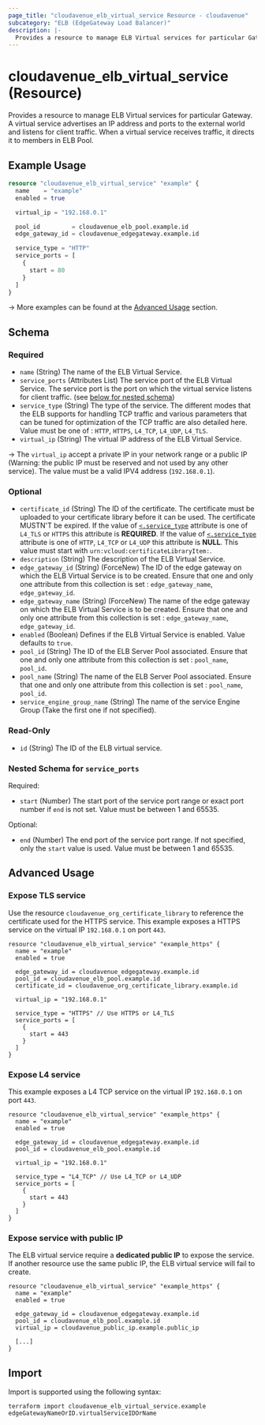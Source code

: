 ```yaml
---
page_title: "cloudavenue_elb_virtual_service Resource - cloudavenue"
subcategory: "ELB (EdgeGateway Load Balancer)"
description: |-
  Provides a resource to manage ELB Virtual services for particular Gateway. A virtual service advertises an IP address and ports to the external world and listens for client traffic. When a virtual service receives traffic, it directs it to members in ELB Pool.
---
```


# cloudavenue_elb_virtual_service (Resource)

Provides a resource to manage ELB Virtual services for particular Gateway. A virtual service advertises an IP address and ports to the external world and listens for client traffic. When a virtual service receives traffic, it directs it to members in ELB Pool.

## Example Usage

```terraform
resource "cloudavenue_elb_virtual_service" "example" {
  name    = "example"
  enabled = true

  virtual_ip = "192.168.0.1"

  pool_id         = cloudavenue_elb_pool.example.id
  edge_gateway_id = cloudavenue_edgegateway.example.id

  service_type = "HTTP"
  service_ports = [
    {
      start = 80
    }
  ]
}
```
 -> More examples can be found at the [Advanced Usage](#advanced-usage) section.


<!-- schema generated by tfplugindocs -->
## Schema

### Required

- `name` (String) The name of the ELB Virtual Service.
- `service_ports` (Attributes List) The service port of the ELB Virtual Service. The service port is the port on which the virtual service listens for client traffic. (see [below for nested schema](#nestedatt--service_ports))
- `service_type` (String) The type of the service. The different modes that the ELB supports for handling TCP traffic and various parameters that can be tuned for optimization of the TCP traffic are also detailed here. Value must be one of : `HTTP`, `HTTPS`, `L4_TCP`, `L4_UDP`, `L4_TLS`.
- `virtual_ip` (String) The virtual IP address of the ELB Virtual Service. 

 -> The `virtual_ip` accept a private IP in your network range or a public IP (Warning: the public IP must be reserved and not used by any other service). The value must be a valid IPV4 address (`192.168.0.1`).

### Optional

- `certificate_id` (String) The ID of the certificate. The certificate must be uploaded to your certificate library before it can be used. The certificate MUSTN'T be expired. If the value of [`<.service_type`](#<.service_type) attribute is one of `L4_TLS` or `HTTPS` this attribute is **REQUIRED**. If the value of [`<.service_type`](#<.service_type) attribute is one of `HTTP`, `L4_TCP` or `L4_UDP` this attribute is **NULL**. This value must start with `urn:vcloud:certificateLibraryItem:`.
- `description` (String) The description of the ELB Virtual Service.
- `edge_gateway_id` (String) (ForceNew) The ID of the edge gateway on which the ELB Virtual Service is to be created. Ensure that one and only one attribute from this collection is set : `edge_gateway_name`, `edge_gateway_id`.
- `edge_gateway_name` (String) (ForceNew) The name of the edge gateway on which the ELB Virtual Service is to be created. Ensure that one and only one attribute from this collection is set : `edge_gateway_name`, `edge_gateway_id`.
- `enabled` (Boolean) Defines if the ELB Virtual Service is enabled. Value defaults to `true`.
- `pool_id` (String) The ID of the ELB Server Pool associated. Ensure that one and only one attribute from this collection is set : `pool_name`, `pool_id`.
- `pool_name` (String) The name of the ELB Server Pool associated. Ensure that one and only one attribute from this collection is set : `pool_name`, `pool_id`.
- `service_engine_group_name` (String) The name of the service Engine Group (Take the first one if not specified).

### Read-Only

- `id` (String) The ID of the ELB virtual service.

<a id="nestedatt--service_ports"></a>
### Nested Schema for `service_ports`

Required:

- `start` (Number) The start port of the service port range or exact port number if `end` is not set. Value must be between 1 and 65535.

Optional:

- `end` (Number) The end port of the service port range. If not specified, only the `start` value is used. Value must be between 1 and 65535.

## Advanced Usage

### Expose TLS service

Use the resource `cloudavenue_org_certificate_library` to reference the certificate used for the HTTPS service.
This example exposes a HTTPS service on the virtual IP `192.168.0.1` on port `443`.

```hcl
resource "cloudavenue_elb_virtual_service" "example_https" {
  name = "example"
  enabled = true
  
  edge_gateway_id = cloudavenue_edgegateway.example.id
  pool_id = cloudavenue_elb_pool.example.id
  certificate_id = cloudavenue_org_certificate_library.example.id

  virtual_ip = "192.168.0.1"

  service_type = "HTTPS" // Use HTTPS or L4_TLS
  service_ports = [
    {
      start = 443
    }
  ]
}
```

### Expose L4 service

This example exposes a L4 TCP service on the virtual IP `192.168.0.1` on port `443`.

```hcl
resource "cloudavenue_elb_virtual_service" "example_https" {
  name = "example"
  enabled = true

  edge_gateway_id = cloudavenue_edgegateway.example.id
  pool_id = cloudavenue_elb_pool.example.id

  virtual_ip = "192.168.0.1"

  service_type = "L4_TCP" // Use L4_TCP or L4_UDP
  service_ports = [
    {
      start = 443
    }
  ]
}
```

### Expose service with public IP

The ELB virtual service require a **dedicated public IP** to expose the service.
If another resource use the same public IP, the ELB virtual service will fail to create.

```hcl
resource "cloudavenue_elb_virtual_service" "example_https" {
  name = "example"
  enabled = true

  edge_gateway_id = cloudavenue_edgegateway.example.id
  pool_id = cloudavenue_elb_pool.example.id
  virtual_ip = cloudavenue_public_ip.example.public_ip

  [...]
}
```

## Import

Import is supported using the following syntax:
```shell
terraform import cloudavenue_elb_virtual_service.example edgeGatewayNameOrID.virtualServiceIDOrName
```